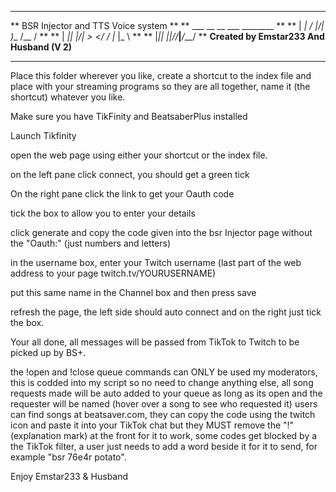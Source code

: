******************************************
**  BSR Injector and TTS Voice system   **
**      ___ __  __    ___ ________      **
**     | __|  \/  |/\|_  )__ /__ /      **
**     | _|| |\/| >  </ / |_ \|_ \      **
**     |___|_|  |_|\//___|___/___/      **
**Created by Emstar233 And Husband (V 2)**
******************************************

Place this folder wherever you like, create a shortcut to the index file and place with your streaming programs so they are all together, name it (the shortcut) whatever you like.

Make sure you have TikFinity and BeatsaberPlus installed

Launch Tikfinity

open the web page using either your shortcut or the index file.

on the left pane click connect, you should get a green tick

On the right pane click the link to get your Oauth code

tick the box to allow you to enter your details

click generate and copy the code given into the bsr Injector page without the "Oauth:" (just numbers and letters)

in the username box, enter your Twitch username (last part of the web address to your page twitch.tv/YOURUSERNAME)

put this same name in the Channel box and then press save

refresh the page, the left side should auto connect and on the right just tick the box.

Your all done, all messages will be passed from TikTok to Twitch to be picked up by BS+.

the !open and !close queue commands can ONLY be used my moderators, this is codded into my script so no need to change anything else, all song requests made will be auto added to your queue as long as its open and the requester will be named (hover over a song to see who requested it) users can find songs at beatsaver.com, they can copy the code using the twitch icon and paste it into your TikTok chat but they MUST remove the "!" (explanation mark) at the front for it to work, some codes get blocked by a the TikTok filter, a user just needs to add a word beside it for it to send, for example "bsr 76e4r potato".

Enjoy
Emstar233 & Husband
